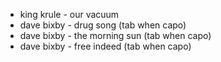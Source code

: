 - king krule - our vacuum
- dave bixby - drug song (tab when capo)
- dave bixby - the morning sun (tab when capo)
- dave bixby - free indeed (tab when capo)
